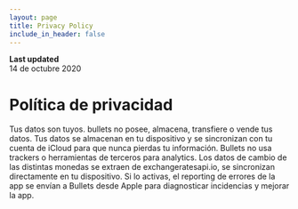 ```yaml
---
layout: page
title: Privacy Policy
include_in_header: false
---
```


**Last updated**  
14 de octubre 2020

# Política de privacidad
Tus datos son tuyos. bullets no posee, almacena, transfiere o vende tus datos. Tus datos se almacenan en tu dispositivo y se sincronizan con tu cuenta de iCloud para que nunca pierdas tu información. Bullets no usa trackers o herramientas de terceros para analytics. Los datos de cambio de las distintas monedas se extraen de exchangeratesapi.io, se sincronizan directamente en tu dispositivo. Si lo activas, el reporting de errores de la app se envían a Bullets desde Apple para diagnosticar incidencias y mejorar la app.
